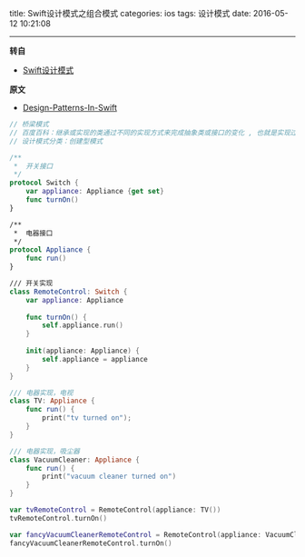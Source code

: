 title: Swift设计模式之组合模式
categories: ios
tags: 设计模式
date: 2016-05-12 10:21:08

---

<!--head-->

**转自**

* [Swift设计模式](http://qefee.com/tags/%E8%AE%BE%E8%AE%A1%E6%A8%A1%E5%BC%8F/)

**原文**

* [Design-Patterns-In-Swift](https://github.com/ochococo/Design-Patterns-In-Swift#behavioral)



<!--more-->



<!--body-->

```swift
// 桥梁模式
// 百度百科：继承或实现的类通过不同的实现方式来完成抽象类或接口的变化 , 也就是实现过程的变化 , 但可能会有这样的情况 , 抽象过程同样需要进行变化 , 也就是抽象类或者接口需要变化 , 这样就会造成原有的继承或实现关系复杂 , 关系混乱 .桥梁模式利用将抽象层和实现层进行解耦 , 使两者不再像继承或实现这样的较强的关系 , 从而使抽象和实现层更加独立的完成变化的过程 . 使系统更加清晰
// 设计模式分类：创建型模式

/**
 *  开关接口
 */
protocol Switch {
    var appliance: Appliance {get set}
    func turnOn()
}

/**
 *  电器接口
 */
protocol Appliance {
    func run()
}

/// 开关实现
class RemoteControl: Switch {
    var appliance: Appliance
    
    func turnOn() {
        self.appliance.run()
    }
    
    init(appliance: Appliance) {
        self.appliance = appliance
    }
}

/// 电器实现，电视
class TV: Appliance {
    func run() {
        print("tv turned on");
    }
}

/// 电器实现，吸尘器
class VacuumCleaner: Appliance {
    func run() {
        print("vacuum cleaner turned on")
    }
}

var tvRemoteControl = RemoteControl(appliance: TV())
tvRemoteControl.turnOn()

var fancyVacuumCleanerRemoteControl = RemoteControl(appliance: VacuumCleaner())
fancyVacuumCleanerRemoteControl.turnOn()
```
